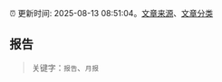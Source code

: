 :alarm_clock: 更新时间: 2025-08-13 08:51:04。[文章来源](/README.md)、[文章分类](/TAGS.md)

## 报告


> 关键字：`报告`、`月报`



